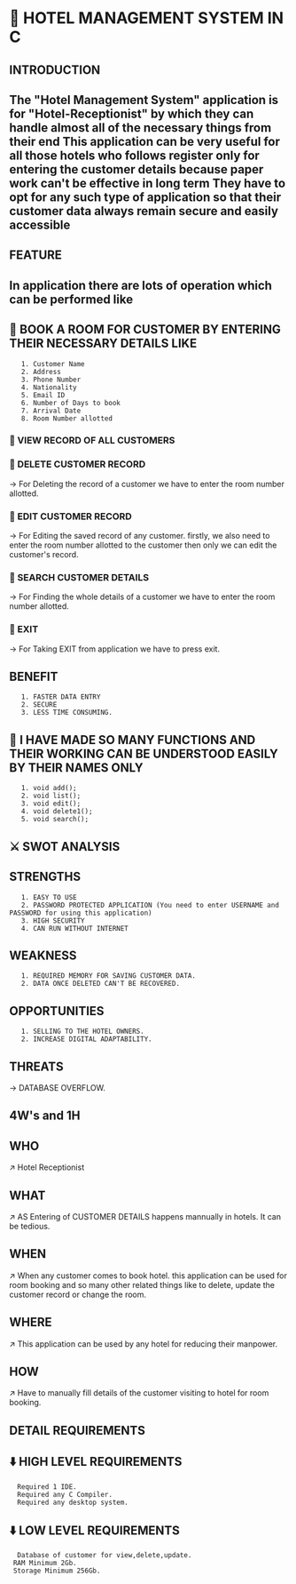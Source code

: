# 🏨 HOTEL MANAGEMENT SYSTEM IN C
 ## INTRODUCTION
 ## The "Hotel Management System" application is for "Hotel-Receptionist" by which they can handle almost all of the necessary things from their end This application can be very useful for all those hotels who follows register only for entering the customer details because paper work can't be effective in long term They have to opt for any such type of application so that their customer data always remain secure and easily accessible
 ## FEATURE
 ## In application there are lots of operation which  can be performed like
 ## 💠 BOOK A ROOM FOR CUSTOMER BY ENTERING THEIR NECESSARY DETAILS LIKE
       1. Customer Name
       2. Address
       3. Phone Number
       4. Nationality
       5. Email ID
       6. Number of Days to book
       7. Arrival Date
       8. Room Number allotted
 ### 💠 VIEW RECORD OF ALL CUSTOMERS

 ### 💠 DELETE CUSTOMER RECORD
 -> For Deleting the record of a customer we have to enter the room number allotted. 

 ### 💠 EDIT CUSTOMER RECORD
 -> For Editing the saved record of any customer. firstly, we also need to enter the room number allotted to the customer then only we can edit the customer's record.
 
 ### 💠 SEARCH CUSTOMER DETAILS
 -> For Finding the whole details of a customer we have to enter the room number allotted.

 ### 💠 EXIT
 -> For Taking EXIT from application we have to press exit.

 ## BENEFIT
       1. FASTER DATA ENTRY
       2. SECURE
       3. LESS TIME CONSUMING.

 ## 🔎 I HAVE MADE SO MANY FUNCTIONS AND THEIR WORKING CAN BE UNDERSTOOD EASILY BY THEIR NAMES ONLY
       1. void add(); 
       2. void list();
       3. void edit(); 
       4. void delete1();
       5. void search();

 ## ⚔️ SWOT ANALYSIS

 ## STRENGTHS 
       1. EASY TO USE
       2. PASSWORD PROTECTED APPLICATION (You need to enter USERNAME and PASSWORD for using this application)
       3. HIGH SECURITY
       4. CAN RUN WITHOUT INTERNET

 ## WEAKNESS
       1. REQUIRED MEMORY FOR SAVING CUSTOMER DATA.
       2. DATA ONCE DELETED CAN'T BE RECOVERED.

 ## OPPORTUNITIES
       1. SELLING TO THE HOTEL OWNERS.
       2. INCREASE DIGITAL ADAPTABILITY.

 ## THREATS
 ->  DATABASE OVERFLOW.

 ## 4W's and 1H
 ## WHO 
 ↗️ Hotel Receptionist

 ## WHAT
 ↗️ AS Entering of CUSTOMER DETAILS happens mannually in hotels. It can be tedious. 

 ## WHEN
 ↗️ When any customer comes to book hotel. this application can be used for room booking and so many other related things like to delete, update the customer record or change   the room.
 ## WHERE
 ↗️ This application can be used by any hotel for reducing their manpower. 
 ## HOW
 ↗️ Have to manually fill details of the customer visiting to hotel for room booking.
 ## DETAIL REQUIREMENTS 
 ## ⬇️ HIGH LEVEL REQUIREMENTS
      Required 1 IDE.
      Required any C Compiler.
      Required any desktop system.
 ## ⬇️ LOW LEVEL REQUIREMENTS
      Database of customer for view,delete,update.
     RAM Minimum 2Gb.
     Storage Minimum 256Gb.
